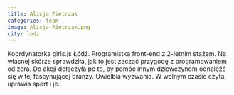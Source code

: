 ```yaml
---
title: Alicja Pietrzak
categories: team
image: Alicja-Pietrzak.png
city: lodz
---
```

Koordynatorka girls.js Łódź. Programistka front-end z 2-letnim stażem. Na własnej skórze sprawdziła, jak to jest zacząć przygodę z programowaniem od zera. Do akcji dołączyła po to, by pomóc innym dziewczynom odnaleźć się w tej fascynującej branży. Uwielbia wyzwania. W wolnym czasie czyta, uprawia sport i je.
